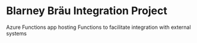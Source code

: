# Blarney Bräu Integration Project

Azure Functions app hosting Functions to facilitate integration with external systems